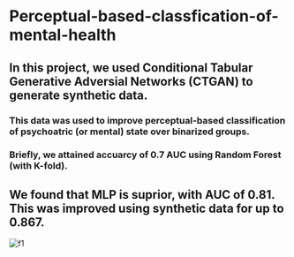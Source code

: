 # Perceptual-based-classfication-of-mental-health
## In this project, we used Conditional Tabular Generative Adversial Networks (CTGAN) to generate synthetic data. 
### This data was used to improve perceptual-based classification of psychoatric (or mental) state over binarized groups.
### Briefly, we attained accuarcy of 0.7 AUC using Random Forest (with K-fold).
## We found that MLP is suprior, with AUC of 0.81. This was improved using synthetic data for up to 0.867. 

![f1](https://user-images.githubusercontent.com/32453959/164474944-d5262c20-ccbf-4be1-a2d1-e43bbf0bb254.png)
